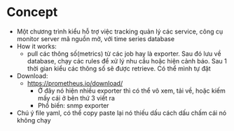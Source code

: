 # Concept

- Một chương trình kiểu hỗ trợ việc tracking quản lý các service, công cụ monitor server mã nguồn mở, với time series database
- How it works:
  - pull các thông số(metrics) từ các job hay là exporter. Sau đó lưu về database, chạy các rules để xử lý nhu cầu hoặc hiện cảnh báo. Sau 1 thời gian kiểu các thông số sẽ được retrieve. Có thể mình tự đặt
- Download:
  - https://prometheus.io/download/
    - Ở đây nó hiện nhiều exporter thì có thể vô xem, tải về, hoặc kiếm mấy cái ở bên thứ 3 viết ra
    - Phổ biến: snmp exporter
- Chú ý file yaml, có thể copy paste lại nó thiếu dấu cách dấu chấm cái nó không chạy
